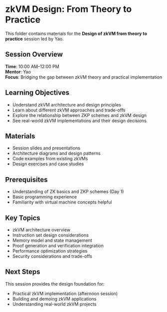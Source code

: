 # zkVM Design: From Theory to Practice

This folder contains materials for the **Design of zkVM from theory to practice** session led by Yao.

## Session Overview

**Time**: 10:00 AM–12:00 PM  
**Mentor**: Yao  
**Focus**: Bridging the gap between zkVM theory and practical implementation

## Learning Objectives

- Understand zkVM architecture and design principles
- Learn about different zkVM approaches and trade-offs
- Explore the relationship between ZKP schemes and zkVM design
- See real-world zkVM implementations and their design decisions

## Materials

- Session slides and presentations
- Architecture diagrams and design patterns
- Code examples from existing zkVMs
- Design exercises and case studies

## Prerequisites

- Understanding of ZK basics and ZKP schemes (Day 1)
- Basic programming experience
- Familiarity with virtual machine concepts helpful

## Key Topics

- zkVM architecture overview
- Instruction set design considerations
- Memory model and state management
- Proof generation and verification integration
- Performance optimization strategies
- Security considerations and trade-offs

## Next Steps

This session provides the design foundation for:
- Practical zkVM implementation (afternoon session)
- Building and demoing zkVM applications
- Understanding real-world zkVM projects 